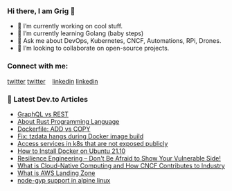 ### Hi there, I am Grig 👋

- 🔭 I’m currently working on cool stuff.
- 🌱 I’m currently learning Golang (baby steps)
- 💬 Ask me about DevOps, Kubernetes, CNCF, Automations, RPi, Drones.
- 👯 I’m looking to collaborate on open-source projects.

<!--
- 🤔 I’m looking for help with ...
- 📫 How to reach me: ...
- 😄 Pronouns: ...
- ⚡ Fun fact: ...
-->

### Connect with me:

[twitter](https://twitter.com/grigorkh#gh-light-mode-only)
[twitter](https://twitter.com/grigorkh#gh-dark-mode-only)
&nbsp;&nbsp;
[linkedin](https://linkedin.com/in/grigorkh#gh-light-mode-only)
[linkedin](https://linkedin.com/in/grigorkh#gh-dark-mode-only)
&nbsp;&nbsp;
### 📕 Latest Dev.to Articles

<!-- BLOG-POST-LIST:START -->
- [GraphQL vs REST](https://dev.to/grigorkh/graphql-vs-rest-2ind)
- [About Rust Programming Language](https://dev.to/grigorkh/about-rust-programming-language-36ac)
- [Dockerfile: ADD vs COPY](https://dev.to/grigorkh/dockerfile-add-vs-copy-2k0l)
- [Fix: tzdata hangs during Docker image build](https://dev.to/grigorkh/fix-tzdata-hangs-during-docker-image-build-4o9m)
- [Access services in k8s that are not exposed publicly](https://dev.to/grigorkh/access-services-in-k8s-that-are-not-exposed-publicly-3bii)
- [How to Install Docker on Ubuntu 21.10](https://dev.to/grigorkh/how-to-install-docker-on-ubuntu-2110-3aeo)
- [Resilience Engineering – Don&#39;t Be Afraid to Show Your Vulnerable Side!](https://dev.to/grigorkh/resilience-engineering-don-t-be-afraid-to-show-your-vulnerable-side-58mf)
- [What is Cloud-Native Computing and How CNCF Contributes to Industry](https://dev.to/grigorkh/what-is-cloud-native-computing-and-how-cncf-contributes-to-industry-10bi)
- [What is AWS Landing Zone](https://dev.to/grigorkh/what-is-aws-landing-zone-3j8h)
- [node-gyp support in alpine linux](https://dev.to/grigorkh/node-gyp-support-in-alpine-linux-4d0f)
<!-- BLOG-POST-LIST:END -->


[twitter]: https://twitter.com/grigorkh
[instagram]: https://instagram.com/grigorkh
[linkedin]: https://linkedin.com/in/grigorkh